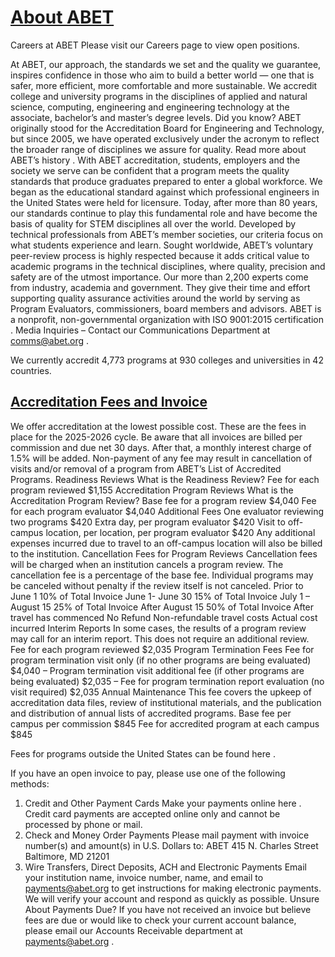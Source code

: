 # [About ABET](https://www.abet.org/about-abet/)

Careers at ABET
Please visit our
Careers page
to view open positions.

At ABET, our approach, the standards we set and the quality we guarantee, inspires confidence in those who aim to build a better world — one that is safer, more efficient, more comfortable and more sustainable.
We accredit college and university programs in the disciplines of applied and natural science, computing, engineering and engineering technology at the associate, bachelor’s and master’s degree levels.
Did you know?
ABET originally stood for the Accreditation Board for Engineering and Technology, but since 2005, we have operated exclusively under the acronym to reflect the broader range of disciplines we assure for quality.
Read more about ABET’s history
.
With ABET accreditation, students, employers and the society we serve can be confident that a program meets the quality standards that produce graduates prepared to enter a global workforce.
We began as the educational standard against which professional engineers in the United States were held for licensure. Today, after more than 80 years, our standards continue to play this fundamental role and have become the basis of quality for STEM disciplines all over the world.
Developed by technical professionals from ABET’s member societies, our criteria focus on what students experience and learn. Sought worldwide, ABET’s voluntary peer-review process is highly respected because it adds critical value to academic programs in the technical disciplines, where quality, precision and safety are of the utmost importance.
Our more than 2,200 experts come from industry, academia and government. They give their time and effort supporting quality assurance activities around the world by serving as Program Evaluators, commissioners, board members and advisors.
ABET is a nonprofit, non-governmental organization with
ISO 9001:2015 certification
.
Media Inquiries
– Contact our Communications Department at
comms@abet.org
.

We currently accredit 4,773 programs at 930 colleges and universities in 42 countries.

## [Accreditation Fees and Invoice](https://www.abet.org/accreditation/cost-of-accreditation/)

We offer accreditation at the lowest possible cost. These are the fees in place for the
2025-2026
cycle.
Be aware that all invoices are billed per commission and due net 30 days. After that, a monthly interest charge of 1.5% will be added. Non-payment of any fee may result in cancellation of visits and/or removal of a program from ABET’s List of Accredited Programs.
Readiness Reviews
What is the Readiness Review?
Fee for each program reviewed
$1,155
Accreditation Program Reviews
What is the Accreditation Program Review?
Base fee for a program review
$4,040
Fee for each program evaluator
$4,040
Additional Fees
One evaluator reviewing two programs
$420
Extra day, per program evaluator
$420
Visit to off-campus location, per location, per program evaluator
$420
Any additional expenses incurred due to travel to an off-campus location will also be billed to the institution.
Cancellation Fees for Program Reviews
Cancellation fees will be charged when an institution cancels a program review. The cancellation fee is a percentage of the base fee. Individual programs may be canceled without penalty if the review itself is not canceled.
Prior to June 1
10% of Total Invoice
June 1- June 30
15% of Total Invoice
July 1 – August 15
25% of Total Invoice
After August 15
50% of Total Invoice
After travel has commenced
No Refund
Non-refundable travel costs
Actual cost incurred
Interim Reports
In some cases, the results of a program review may call for an interim report. This does not require an additional review.
Fee for each program reviewed
$2,035
Program Termination Fees
Fee for program termination visit only
(if no other programs are being evaluated)
$4,040
–
Program termination visit additional fee
(if other programs are being evaluated)
$2,035
–
Fee for program termination report evaluation
(no visit required)
$2,035
Annual Maintenance
This fee covers the upkeep of accreditation data files, review of institutional materials, and the publication and distribution of annual lists of accredited programs.
Base fee per campus per commission
$845
Fee for accredited program at each campus
$845

Fees for programs outside the United States can be found
here
.

If you have an open invoice to pay, please use one of the following methods:
1. Credit and Other Payment Cards
Make your payments online
here
.
Credit card payments are accepted online only and cannot be processed by phone or mail.
2. Check and Money Order Payments
Please mail payment with invoice number(s) and amount(s) in U.S. Dollars to:
ABET
415 N. Charles Street
Baltimore, MD 21201
3. Wire Transfers, Direct Deposits, ACH and Electronic Payments
Email your institution name, invoice number, name, and email to
payments@abet.org
to get instructions for making electronic payments. We will verify your account and respond as quickly as possible.
Unsure About Payments Due?
If you have not received an invoice but believe fees are due or would like to check your current account balance, please email our Accounts Receivable department at
payments@abet.org
.